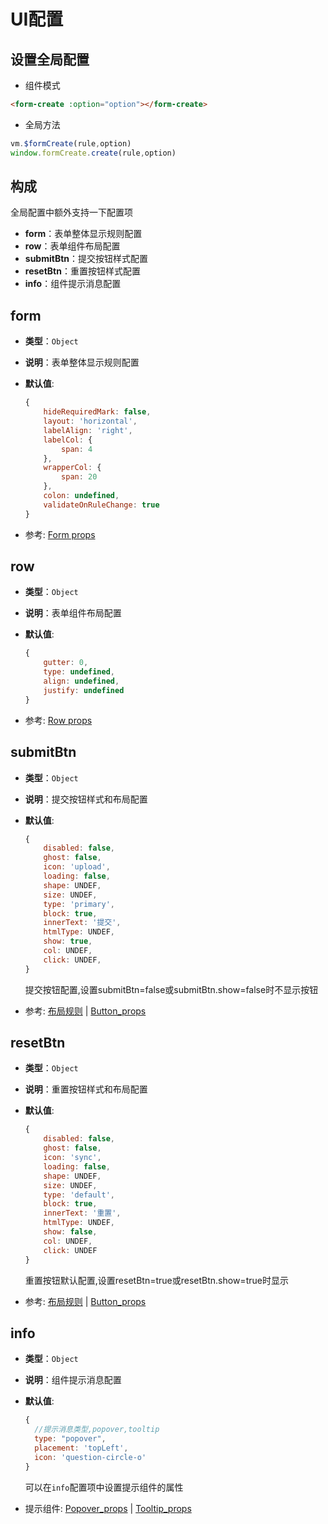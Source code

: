 

# UI配置


## 设置全局配置

- 组件模式

```html
<form-create :option="option"></form-create>
```

- 全局方法

```js
vm.$formCreate(rule,option)
window.formCreate.create(rule,option)
```



## 构成

全局配置中额外支持一下配置项

- **form**：表单整体显示规则配置
- **row**：表单组件布局配置
- **submitBtn**：提交按钮样式配置
- **resetBtn**：重置按钮样式配置
- **info**：组件提示消息配置



## form

- **类型**：`Object`

- **说明**：表单整体显示规则配置

- **默认值**:

  ```js
  {
      hideRequiredMark: false,
      layout: 'horizontal',
      labelAlign: 'right',
      labelCol: {
          span: 4
      },
      wrapperCol: {
          span: 20
      },
      colon: undefined,
      validateOnRuleChange: true
  }
  ```

- 参考: [Form props](https://www.antdv.com/components/form-model-cn/#Form)





## row

- **类型**：`Object`

- **说明**：表单组件布局配置

- **默认值**:

  ```js
  {
      gutter: 0,
      type: undefined,
      align: undefined,
      justify: undefined
  }
  ```

- 参考: [Row props](https://www.antdv.com/components/grid-cn/#Row)


## submitBtn

- **类型**：`Object`

- **说明**：提交按钮样式和布局配置

- **默认值**:

  ```js
  {
      disabled: false,
      ghost: false,
      icon: 'upload',
      loading: false,
      shape: UNDEF,
      size: UNDEF,
      type: 'primary',
      block: true,
      innerText: '提交',
      htmlType: UNDEF,
      show: true,
      col: UNDEF,
      click: UNDEF,
  }
  ```

  提交按钮配置,设置submitBtn=false或submitBtn.show=false时不显示按钮

- 参考: [布局规则](/v2/ant-design-vue/col.html) | [Button_props](https://www.antdv.com/components/button-cn/#API)


## resetBtn

- **类型**：`Object`

- **说明**：重置按钮样式和布局配置

- **默认值**:

  ```js
  {
      disabled: false,
      ghost: false,
      icon: 'sync',
      loading: false,
      shape: UNDEF,
      size: UNDEF,
      type: 'default',
      block: true,
      innerText: '重置',
      htmlType: UNDEF,
      show: false,
      col: UNDEF,
      click: UNDEF
  }
  ```

  重置按钮默认配置,设置resetBtn=true或resetBtn.show=true时显示

- 参考: [布局规则](/v2/ant-design-vue/col.html) | [Button_props](https://www.antdv.com/components/button-cn/#API)


## info <Badge type="warn" text="0.0.4+"/>

- **类型**：`Object`

- **说明**：组件提示消息配置

- **默认值**:

  ```js
  {
    //提示消息类型,popover,tooltip
    type: "popover",
    placement: 'topLeft',
    icon: 'question-circle-o'
  }
  ```

  可以在`info`配置项中设置提示组件的属性

- 提示组件: [Popover_props](https://www.antdv.com/components/popover-cn/#API) | [Tooltip_props](https://www.antdv.com/components/tooltip-cn/#%E5%85%B1%E5%90%8C%E7%9A%84-API)
